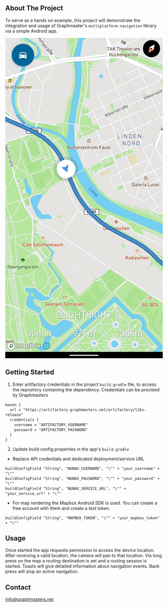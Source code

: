 ## About The Project

To serve as a hands on example, this project will demonstrate the integration and usage of Graphmaster's `multiplatform-navigation` library via a simple Android app.

![Preview](https://github.com/Graphmasters/navigation-android-example/blob/main/preview.png)

## Getting Started

1. Enter artifactory credentials in the project `build.gradle` file, to access the repository containing the dependency. Credentials can be provided by Graphmasters

```
maven {
  url = "https://artifactory.graphmasters.net/artifactory/libs-release"
  credentials {
    username = "ARTIFACTORY_USERNAME"
    password = "ARTIFACTORY_PASSWORD"
  }
}
```

2. Update build config properites in the app's `build.gradle`

* Replace API credentials and dedicated deployment/service URL
```
buildConfigField "String", "NUNAV_USERNAME", "\"" + "your_username" + "\""
buildConfigField "String", "NUNAV_PASSWORD", "\"" + "your_password" + "\""
buildConfigField "String", "NUNAV_SERVICE_URL", "\"" + "your_service_url" + "\""
```

* For map rendering the Mapbox Android SDK is used. You can create a free account with them and create a test token.
```
buildConfigField "String", "MAPBOX_TOKEN", "\"" + "your_mapbox_token" + "\""
```

## Usage
Once started the app requests permission to access the device location. After receiving a valid location, the camera will pan to that location.
Via long press on the map a routing destination is set and a routing session is started. Toasts will give detailed information about navigation events.
Back press will stop an active navigation.

## Contact
info@graphmasters.net

